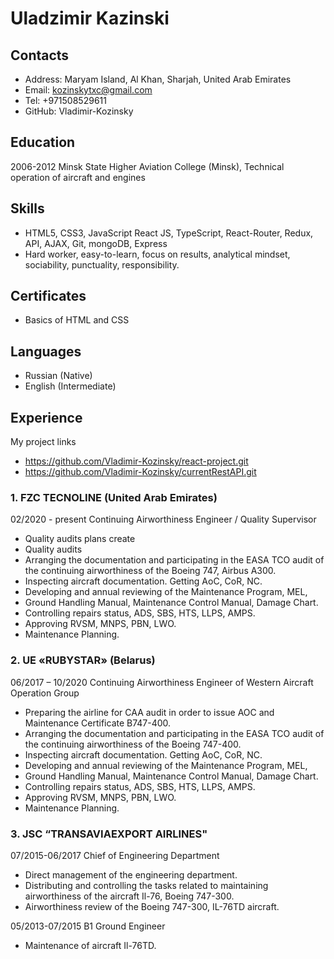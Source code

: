 Uladzimir Kazinski
===============

Contacts
--------
+ Address: Maryam Island, Al Khan, Sharjah, United Arab Emirates
+ Email: kozinskytxc@gmail.com
+ Tel: +971508529611
+ GitHub: Vladimir-Kozinsky

Education
---------
2006-2012
Minsk State Higher Aviation College (Minsk),
Technical operation of aircraft and engines

Skills
------
+ HTML5, CSS3, JavaScript React JS, TypeScript, React-Router, Redux, API, AJAX, Git, mongoDB, Express
+ Hard worker, easy-to-learn, focus on results, analytical mindset, sociability, punctuality, responsibility.

Certificates
--------------
+ Basics of HTML and CSS

Languages
-------------
+ Russian (Native)
+ English (Intermediate)

Experience
--------------
My project links
+  https://github.com/Vladimir-Kozinsky/react-project.git
+ https://github.com/Vladimir-Kozinsky/currentRestAPI.git

### 1. FZC TECNOLINE (United Arab Emirates) 

02/2020 - present
Continuing Airworthiness Engineer / Quality Supervisor
+ Quality audits plans create
+ Quality audits
+ Arranging the documentation and participating in the EASA TCO audit of the continuing airworthiness of the Boeing 747, Airbus A300.
+ Inspecting aircraft documentation. Getting AoC, CoR, NC.
+ Developing and annual reviewing of the Maintenance Program, MEL,
+ Ground Handling Manual, Maintenance Control Manual, Damage Chart.
+ Controlling repairs status, ADS, SBS, HTS, LLPS, AMPS.
+ Approving RVSM, MNPS, PBN, LWO.
+ Maintenance Planning.

### 2. UE «RUBYSTAR» (Belarus)

06/2017 – 10/2020
Continuing Airworthiness Engineer of Western Aircraft Operation Group
+ Preparing the airline for CAA audit in order to issue AOC and Maintenance Certificate B747-400.
+ Arranging the documentation and participating in the EASA TCO audit of the continuing airworthiness of the Boeing 747-400.
+ Inspecting aircraft documentation. Getting AoC, CoR, NC.
+ Developing and annual reviewing of the Maintenance Program, MEL,
+ Ground Handling Manual, Maintenance Control Manual, Damage Chart.
+ Controlling repairs status, ADS, SBS, HTS, LLPS, AMPS.
+ Approving RVSM, MNPS, PBN, LWO.
+ Maintenance Planning.

### 3. JSC “TRANSAVIAEXPORT AIRLINES"

07/2015-06/2017
Chief of Engineering Department
+ Direct management of the engineering department.
+ Distributing and controlling the tasks related to maintaining airworthiness of the aircraft Il-76, Boeing 747-300.
+ Airworthiness review of the Boeing 747-300, IL-76TD aircraft.

05/2013-07/2015
B1 Ground Engineer
+ Maintenance of aircraft Il-76TD.

